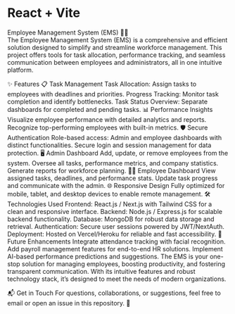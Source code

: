 # React + Vite
Employee Management System (EMS) 🏢💼  
The Employee Management System (EMS) is a comprehensive and efficient solution designed to simplify and streamline workforce management. This project offers tools for task allocation, performance tracking, and seamless communication between employees and administrators, all in one intuitive platform.

✨ Features
📋 Task Management
Task Allocation: Assign tasks to employees with deadlines and priorities.
Progress Tracking: Monitor task completion and identify bottlenecks.
Task Status Overview: Separate dashboards for completed and pending tasks.
📊 Performance Insights
Visualize employee performance with detailed analytics and reports.
Recognize top-performing employees with built-in metrics.
🛡️ Secure Authentication
Role-based access: Admin and employee dashboards with distinct functionalities.
Secure login and session management for data protection.
🖥️ Admin Dashboard
Add, update, or remove employees from the system.
Oversee all tasks, performance metrics, and company statistics.
Generate reports for workforce planning.
👩‍💻 Employee Dashboard
View assigned tasks, deadlines, and performance stats.
Update task progress and communicate with the admin.
🌐 Responsive Design
Fully optimized for mobile, tablet, and desktop devices to enable remote management.
🛠️ Technologies Used
Frontend: React.js / Next.js with Tailwind CSS for a clean and responsive interface.
Backend: Node.js / Express.js for scalable backend functionality.
Database: MongoDB for robust data storage and retrieval.
Authentication: Secure user sessions powered by JWT/NextAuth.
Deployment: Hosted on Vercel/Heroku for reliable and fast accessibility.
🌟 Future Enhancements
Integrate attendance tracking with facial recognition.
Add payroll management features for end-to-end HR solutions.
Implement AI-based performance predictions and suggestions.
The EMS is your one-stop solution for managing employees, boosting productivity, and fostering transparent communication. With its intuitive features and robust technology stack, it’s designed to meet the needs of modern organizations.

📬 Get in Touch
For questions, collaborations, or suggestions, feel free to email or open an issue in this repository. 🚀
